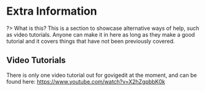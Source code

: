 # Extra Information

?> What is this? This is a section to showcase alternative ways of help, such as video tutorials. Anyone can make it in here as long as they make a good tutorial and it covers things that have not been previously covered.

## Video Tutorials

There is only one video tutorial out for govigedit at the moment, and can be found here: <https://www.youtube.com/watch?v=X2hZgpbbK0k>